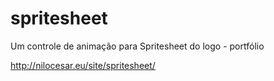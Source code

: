 spritesheet
===========

Um controle de animação para Spritesheet do logo - portfólio


http://nilocesar.eu/site/spritesheet/
